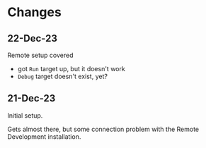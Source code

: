 # Changes

## 22-Dec-23

Remote setup covered

- got `Run` target up, but it doesn't work
- `Debug` target doesn't exist, yet?


## 21-Dec-23

Initial setup. 

Gets almost there, but some connection problem with the Remote Development installation.

